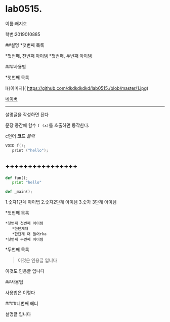 # lab0515.

이름:배지호

학번:2019010885

##설명
*첫번째 목록

   *첫번째, 천번째 아이템
   *첫번째, 두번째 아이템
 
 ###사용법
 
 *첫번째 목록
 
!{{이미지]( https://github.com/dkdkdkdkd/lab0515./blob/master/1.jpg)

[네이버](http://naver.com)
***************

설명글을 작성하면 된다

문장 중간에 함수 `f (x)`를 호출하면 동작한다.

c언어 **코드** *블럭*

```c
VOID f();
   print ("hello");

```

++++++++++++++++
-------------

```python
def fun();
   print "hello"

def _main();
```
1.숫자1단계 아이텝
2.숫자2단계 아이템
3.숫자 3단계 아이템

*첫번째 목록

    *첫번째 첫번째 아이템
       *한단계더
       *한단계 더 들어rka
    *첫번째 두번째 아이템
    
*두번째 목록

>이것은 인용글 입니다

이것도 인용글 입니다

##사용법

사용법은 이렇다

####네번째 헤더

설명글 입니다
